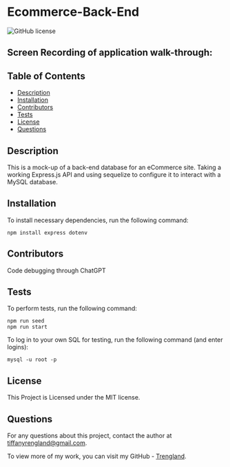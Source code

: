 # Ecommerce-Back-End
![GitHub license](https://img.shields.io/badge/license-MIT-blue.svg)

## Screen Recording of application walk-through:


## Table of Contents

* [Description](#description)
* [Installation](#installation)
* [Contributors](#contributors)
* [Tests](#tests)
* [License](#license)
* [Questions](#questions)


## Description

This is a mock-up of a back-end database for an eCommerce site. Taking a working Express.js API and using sequelize to configure it to interact with a MySQL database.


## Installation

To install necessary dependencies, run the following command: 

```
npm install express dotenv

```


## Contributors

Code debugging through ChatGPT



## Tests

To perform tests, run the following command:

```
npm run seed
npm run start
```
To log in to your own SQL for testing, run the following command (and enter logins):

```
mysql -u root -p
```

## License
    
This Project is Licensed under the MIT license.


## Questions

For any questions about this project, contact the author at tiffanyrengland@gmail.com. 

To view more of my work, you can visit my GitHub - [Trengland](https://www.github.com/Trengland/).
